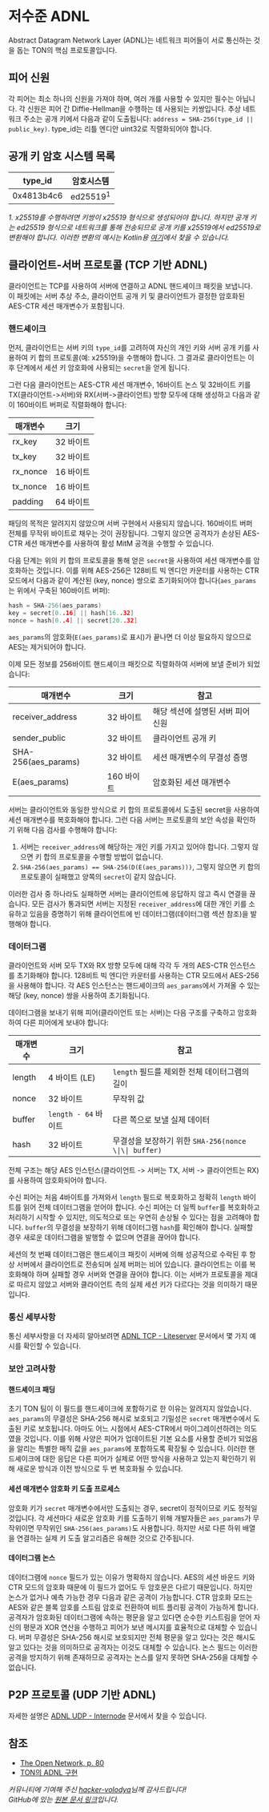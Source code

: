 # 저수준 ADNL

Abstract Datagram Network Layer (ADNL)는 네트워크 피어들이 서로 통신하는 것을 돕는 TON의 핵심 프로토콜입니다.

## 피어 신원

각 피어는 최소 하나의 신원을 가져야 하며, 여러 개를 사용할 수 있지만 필수는 아닙니다. 각 신원은 피어 간 Diffie-Hellman을 수행하는 데 사용되는 키쌍입니다. 추상 네트워크 주소는 공개 키에서 다음과 같이 도출됩니다: `address = SHA-256(type_id || public_key)`. type_id는 리틀 엔디안 uint32로 직렬화되어야 합니다.

## 공개 키 암호 시스템 목록

| type_id | 암호시스템               |
| ---------------------------- | ------------------- |
| 0x4813b4c6                   | ed25519<sup>1</sup> |

*1. x25519를 수행하려면 키쌍이 x25519 형식으로 생성되어야 합니다. 하지만 공개 키는 ed25519 형식으로 네트워크를 통해 전송되므로 공개 키를 x25519에서 ed25519로 변환해야 합니다. 이러한 변환의 예시는 Kotlin용 [여기](https://github.com/andreypfau/curve25519-kotlin/blob/f008dbc2c0ebc3ed6ca5d3251ffb7cf48edc91e2/src/commonMain/kotlin/curve25519/MontgomeryPoint.kt#L39)에서 찾을 수 있습니다.*

## 클라이언트-서버 프로토콜 (TCP 기반 ADNL)

클라이언트는 TCP를 사용하여 서버에 연결하고 ADNL 핸드셰이크 패킷을 보냅니다. 이 패킷에는 서버 추상 주소, 클라이언트 공개 키 및 클라이언트가 결정한 암호화된 AES-CTR 세션 매개변수가 포함됩니다.

### 핸드셰이크

먼저, 클라이언트는 서버 키의 `type_id`를 고려하여 자신의 개인 키와 서버 공개 키를 사용하여 키 합의 프로토콜(예: x25519)을 수행해야 합니다. 그 결과로 클라이언트는 이후 단계에서 세션 키 암호화에 사용되는 `secret`을 얻게 됩니다.

그런 다음 클라이언트는 AES-CTR 세션 매개변수, 16바이트 논스 및 32바이트 키를 TX(클라이언트->서버)와 RX(서버->클라이언트) 방향 모두에 대해 생성하고 다음과 같이 160바이트 버퍼로 직렬화해야 합니다:

| 매개변수                          | 크기     |
| ----------------------------- | ------ |
| rx_key   | 32 바이트 |
| tx_key   | 32 바이트 |
| rx_nonce | 16 바이트 |
| tx_nonce | 16 바이트 |
| padding                       | 64 바이트 |

패딩의 목적은 알려지지 않았으며 서버 구현에서 사용되지 않습니다. 160바이트 버퍼 전체를 무작위 바이트로 채우는 것이 권장됩니다. 그렇지 않으면 공격자가 손상된 AES-CTR 세션 매개변수를 사용하여 활성 MitM 공격을 수행할 수 있습니다.

다음 단계는 위의 키 합의 프로토콜을 통해 얻은 `secret`을 사용하여 세션 매개변수를 암호화하는 것입니다. 이를 위해 AES-256은 128비트 빅 엔디안 카운터를 사용하는 CTR 모드에서 다음과 같이 계산된 (key, nonce) 쌍으로 초기화되어야 합니다(`aes_params`는 위에서 구축된 160바이트 버퍼):

```cpp
hash = SHA-256(aes_params)
key = secret[0..16] || hash[16..32]
nonce = hash[0..4] || secret[20..32]
```

`aes_params`의 암호화(`E(aes_params)`로 표시)가 끝나면 더 이상 필요하지 않으므로 AES는 제거되어야 합니다.

이제 모든 정보를 256바이트 핸드셰이크 패킷으로 직렬화하여 서버에 보낼 준비가 되었습니다:

| 매개변수                                                        | 크기      | 참고                  |
| ----------------------------------------------------------- | ------- | ------------------- |
| receiver_address                       | 32 바이트  | 해당 섹션에 설명된 서버 피어 신원 |
| sender_public                          | 32 바이트  | 클라이언트 공개 키          |
| SHA-256(aes_params) | 32 바이트  | 세션 매개변수의 무결성 증명     |
| E(aes_params)       | 160 바이트 | 암호화된 세션 매개변수        |

서버는 클라이언트와 동일한 방식으로 키 합의 프로토콜에서 도출된 secret을 사용하여 세션 매개변수를 복호화해야 합니다. 그런 다음 서버는 프로토콜의 보안 속성을 확인하기 위해 다음 검사를 수행해야 합니다:

1. 서버는 `receiver_address`에 해당하는 개인 키를 가지고 있어야 합니다. 그렇지 않으면 키 합의 프로토콜을 수행할 방법이 없습니다.
2. `SHA-256(aes_params) == SHA-256(D(E(aes_params)))`, 그렇지 않으면 키 합의 프로토콜이 실패했고 양쪽의 `secret`이 같지 않습니다.

이러한 검사 중 하나라도 실패하면 서버는 클라이언트에 응답하지 않고 즉시 연결을 끊습니다. 모든 검사가 통과되면 서버는 지정된 `receiver_address`에 대한 개인 키를 소유하고 있음을 증명하기 위해 클라이언트에 빈 데이터그램(데이터그램 섹션 참조)을 발행해야 합니다.

### 데이터그램

클라이언트와 서버 모두 TX와 RX 방향 모두에 대해 각각 두 개의 AES-CTR 인스턴스를 초기화해야 합니다. 128비트 빅 엔디안 카운터를 사용하는 CTR 모드에서 AES-256을 사용해야 합니다. 각 AES 인스턴스는 핸드셰이크의 `aes_params`에서 가져올 수 있는 해당 (key, nonce) 쌍을 사용하여 초기화됩니다.

데이터그램을 보내기 위해 피어(클라이언트 또는 서버)는 다음 구조를 구축하고 암호화하여 다른 피어에게 보내야 합니다:

| 매개변수   | 크기                            | 참고                                            |
| ------ | ----------------------------- | --------------------------------------------- |
| length | 4 바이트 (LE) | `length` 필드를 제외한 전체 데이터그램의 길이                 |
| nonce  | 32 바이트                        | 무작위 값                                         |
| buffer | `length - 64` 바이트             | 다른 쪽으로 보낼 실제 데이터                              |
| hash   | 32 바이트                        | 무결성을 보장하기 위한 `SHA-256(nonce \\|\\| buffer)` |

전체 구조는 해당 AES 인스턴스(클라이언트 -> 서버는 TX, 서버 -> 클라이언트는 RX)를 사용하여 암호화되어야 합니다.

수신 피어는 처음 4바이트를 가져와서 `length` 필드로 복호화하고 정확히 `length` 바이트를 읽어 전체 데이터그램을 얻어야 합니다. 수신 피어는 더 일찍 `buffer`를 복호화하고 처리하기 시작할 수 있지만, 의도적으로 또는 우연히 손상될 수 있다는 점을 고려해야 합니다. `buffer`의 무결성을 보장하기 위해 데이터그램 `hash`를 확인해야 합니다. 실패할 경우 새로운 데이터그램을 발행할 수 없으며 연결을 끊어야 합니다.

세션의 첫 번째 데이터그램은 핸드셰이크 패킷이 서버에 의해 성공적으로 수락된 후 항상 서버에서 클라이언트로 전송되며 실제 버퍼는 비어 있습니다. 클라이언트는 이를 복호화해야 하며 실패할 경우 서버와 연결을 끊어야 합니다. 이는 서버가 프로토콜을 제대로 따르지 않았고 서버와 클라이언트 측의 실제 세션 키가 다르다는 것을 의미하기 때문입니다.

### 통신 세부사항

통신 세부사항을 더 자세히 알아보려면 [ADNL TCP - Liteserver](/v3/documentation/network/protocols/adnl/adnl-tcp) 문서에서 몇 가지 예시를 확인할 수 있습니다.

### 보안 고려사항

#### 핸드셰이크 패딩

초기 TON 팀이 이 필드를 핸드셰이크에 포함하기로 한 이유는 알려지지 않았습니다. `aes_params`의 무결성은 SHA-256 해시로 보호되고 기밀성은 `secret` 매개변수에서 도출된 키로 보호됩니다. 아마도 어느 시점에서 AES-CTR에서 마이그레이션하려는 의도였을 것입니다. 이를 위해 사양은 피어가 업데이트된 기본 요소를 사용할 준비가 되었음을 알리는 특별한 매직 값을 `aes_params`에 포함하도록 확장될 수 있습니다. 이러한 핸드셰이크에 대한 응답은 다른 피어가 실제로 어떤 방식을 사용하고 있는지 확인하기 위해 새로운 방식과 이전 방식으로 두 번 복호화될 수 있습니다.

#### 세션 매개변수 암호화 키 도출 프로세스

암호화 키가 `secret` 매개변수에서만 도출되는 경우, secret이 정적이므로 키도 정적일 것입니다. 각 세션마다 새로운 암호화 키를 도출하기 위해 개발자들은 `aes_params`가 무작위이면 무작위인 `SHA-256(aes_params)`도 사용합니다. 하지만 서로 다른 하위 배열을 연결하는 실제 키 도출 알고리즘은 유해한 것으로 간주됩니다.

#### 데이터그램 논스

데이터그램에 `nonce` 필드가 있는 이유가 명확하지 않습니다. AES의 세션 바운드 키와 CTR 모드의 암호화 때문에 이 필드가 없어도 두 암호문은 다르기 때문입니다. 하지만 논스가 없거나 예측 가능한 경우 다음과 같은 공격이 가능합니다. CTR 암호화 모드는 AES와 같은 블록 암호를 스트림 암호로 전환하여 비트 플리핑 공격이 가능하게 합니다. 공격자가 암호화된 데이터그램에 속하는 평문을 알고 있다면 순수한 키스트림을 얻어 자신의 평문과 XOR 연산을 수행하고 피어가 보낸 메시지를 효율적으로 대체할 수 있습니다. 버퍼 무결성은 SHA-256 해시로 보호되지만 전체 평문을 알고 있다는 것은 해시도 알고 있다는 것을 의미하므로 공격자는 이것도 대체할 수 있습니다. 논스 필드는 이러한 공격을 방지하기 위해 존재하므로 공격자는 논스를 알지 못하면 SHA-256을 대체할 수 없습니다.

## P2P 프로토콜 (UDP 기반 ADNL)

자세한 설명은 [ADNL UDP - Internode](/v3/documentation/network/protocols/adnl/adnl-udp) 문서에서 찾을 수 있습니다.

## 참조

- [The Open Network, p. 80](https://ton.org/ton.pdf)
- [TON의 ADNL 구현](https://github.com/ton-blockchain/ton/tree/master/adnl)

*커뮤니티에 기여해 주신 [hacker-volodya](https://github.com/hacker-volodya)님께 감사드립니다!*\
*GitHub에 있는 [원본 문서 링크](https://github.com/tonstack/ton-docs/tree/main/ADNL)입니다.*
